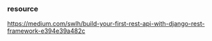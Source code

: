 ### resource
https://medium.com/swlh/build-your-first-rest-api-with-django-rest-framework-e394e39a482c